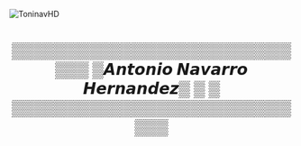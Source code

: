 
![ToninavHD](https://64.media.tumblr.com/7ecf3f778ce1b2012747536063b9026e/765eb1dc2b3ac298-fd/s640x960/f5f7c3eb221f0740b262d263b37cd95c99aabf76.pnj)

<center><h1> 
  ▒▒▒▒▒▒▒▒▒▒▒▒▒▒▒▒▒▒▒▒▒▒▒▒▒▒▒▒
  ▒𝘼𝙣𝙩𝙤𝙣𝙞𝙤 𝙉𝙖𝙫𝙖𝙧𝙧𝙤 𝙃𝙚𝙧𝙣𝙖𝙣𝙙𝙚𝙯▒
  ▒                          ▒
  ▒▒▒▒▒▒▒▒▒▒▒▒▒▒▒▒▒▒▒▒▒▒▒▒▒▒▒▒

</h1></center>

<!--
**toninavhd/toninavhd** is a ✨ _special_ ✨ repository because its `README.md` (this file) appears on your GitHub profile.
Here are some ideas to get you started:
- 🔭 I’m currently working on ...
- 🌱 I’m currently learning ...
- 👯 I’m looking to collaborate on ...
- 🤔 I’m looking for help with ...
- 💬 Ask me about ...
- 📫 How to reach me: ...
- 😄 Pronouns: ...
- ⚡ Fun fact: ...
-->

